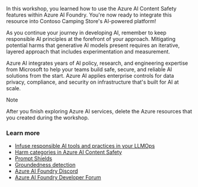 In this workshop, you learned how to use the Azure AI Content Safety features within Azure AI Foundry. You're now ready to integrate this resource into Contoso Camping Store's AI-powered platform!

As you continue your journey in developing AI, remember to keep responsible AI principles at the forefront of your approach. Mitigating potential harms that generative AI models present requires an iterative, layered approach that includes experimentation and measurement.

Azure AI integrates years of AI policy, research, and engineering expertise from Microsoft to help your teams build safe, secure, and reliable AI solutions from the start. Azure AI applies enterprise controls for data privacy, compliance, and security on infrastructure that's built for AI at scale.

> [!NOTE]
> After you finish exploring Azure AI services, delete the Azure resources that you created during the workshop.

### Learn more

- [Infuse responsible AI tools and practices in your LLMOps](https://azure.microsoft.com/blog/infuse-responsible-ai-tools-and-practices-in-your-llmops/)
- [Harm categories in Azure AI Content Safety](/azure/ai-services/content-safety/concepts/harm-categories?tabs=warning)
- [Prompt Shields](/azure/ai-services/content-safety/concepts/jailbreak-detection)
- [Groundedness detection](/azure/ai-services/content-safety/concepts/groundedness)
- [Azure AI Foundry Discord](https://aka.ms/azureaifoundry/discord)
- [Azure AI Foundry Developer Forum](https://aka.ms/azureaifoundry/forum)
